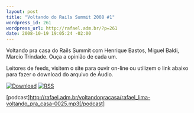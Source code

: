 ```yaml
--- 
layout: post
title: "Voltando do Rails Summit 2008 #1"
wordpress_id: 261
wordpress_url: http://rafael.adm.br/?p=261
date: 2008-10-19 19:05:24 -02:00
---
```

Voltando pra casa do Rails Summit com Henrique Bastos, Miguel Baldi, Marcio Trindade. Ouça a opinião de cada um.

Leitores de feeds, visitem o site para ouvir on-line ou utilizem o link abaixo para fazer o download do arquivo de Áudio.

<a class="noborder" href="http://rafael.adm.br/voltandopracasa/rafael_lima-voltando_pra_casa-0025.mp3" title="Download"><img src="http://rafael.adm.br/wp-content/themes/rafael_lima-rockinblue/images/download_green.gif" border="0" alt="Download" /></a> <a class="noborder" href="http://feeds.feedburner.com/rafael_lima_podcast" title="RSS"><img src="http://rafael.adm.br/wp-content/themes/rafael_lima-rockinblue/images/icn-feed-16x16.png" border="0" alt="RSS" /></a>

[podcast]http://rafael.adm.br/voltandopracasa/rafael_lima-voltando_pra_casa-0025.mp3[/podcast]
